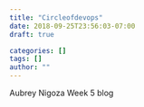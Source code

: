 ```yaml
---
title: "Circleofdevops"
date: 2018-09-25T23:56:03-07:00
draft: true

categories: []
tags: []
author: ""
---
```

Aubrey Nigoza Week 5 blog
